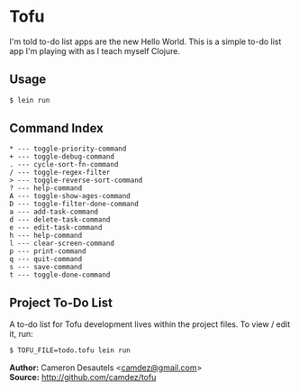 Tofu
====

I'm told to-do list apps are the new Hello World. This is a simple
to-do list app I'm playing with as I teach myself Clojure.

Usage
-----

```bash
$ lein run
```

Command Index
-------------

    * --- toggle-priority-command
    + --- toggle-debug-command
    . --- cycle-sort-fn-command
    / --- toggle-regex-filter
    > --- toggle-reverse-sort-command
    ? --- help-command
    A --- toggle-show-ages-command
    D --- toggle-filter-done-command
    a --- add-task-command
    d --- delete-task-command
    e --- edit-task-command
    h --- help-command
    l --- clear-screen-command
    p --- print-command
    q --- quit-command
    s --- save-command
    t --- toggle-done-command

Project To-Do List
----------------

A to-do list for Tofu development lives within the project files.  To
view / edit it, run:

```sh
$ TOFU_FILE=todo.tofu lein run
```

**Author:** Cameron Desautels \<<camdez@gmail.com>\>  
**Source:** <http://github.com/camdez/tofu>
